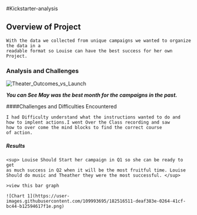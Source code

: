 #Kickstarter-analysis

## Overview of Project

    With the data we collected from unique campaigns we wanted to organize the data in a 
    readable format so Louise can have the best success for her own Project.

###   Analysis and Challenges

    
![Theater_Outcomes_vs_Launch](https://user-images.githubusercontent.com/109993695/182515113-774ae212-a6b8-4669-a70e-9c7f74745a13.png)


***You can See May was the best month for the campaigns in the past.***



####Challenges and Difficulties Encountered

    I had Difficulty understand what the instructions wanted to do and 
    how to implent actions.I went Over the Class recording and saw 
    how to over come the mind blocks to find the correct course 
    of action.
    
##### Results

    <sup> Louise Should Start her campaign in Q1 so she can be ready to get 
    as much success in Q2 when it will be the most fruitful time. Louise 
    Should do music and Theather they were the most successful. </sup>
    
    >view this bar graph
   
    ![Chart 1](https://user-images.githubusercontent.com/109993695/182516511-deaf383e-0264-41cf-bc44-b12594617f1e.png)

   
    
